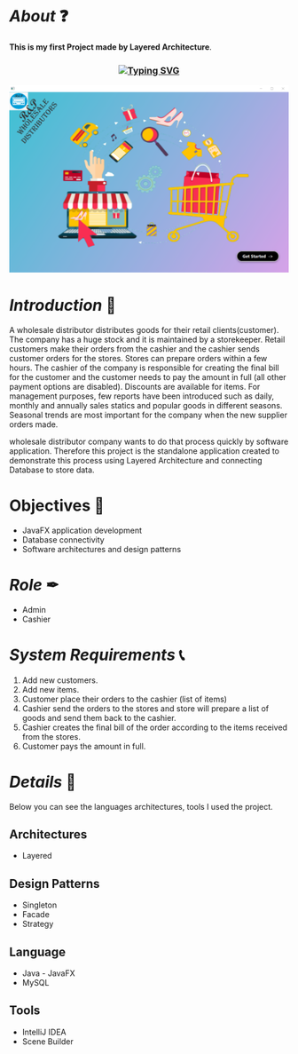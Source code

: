 # *About* ❓
**This is my first Project made by Layered Architecture**.

<h3 align="center"><a href="https://git.io/typing-svg" align="center"><img align="center" src="https://readme-typing-svg.herokuapp.com?font=Fira+Code&size=25&duration=4000&center=true&vCenter=true&width=435&lines=Super+Market+System" alt="Typing SVG" style="max-width:100%" /></a></h3>

![park](src/assets/SuperMarket.png)

# *Introduction* 📝
A wholesale distributor distributes goods for their retail clients(customer). The company has a huge stock and
it is maintained by a storekeeper. Retail customers make their orders from the cashier and the cashier sends
customer orders for the stores. Stores can prepare orders within a few hours. The cashier of the company is 
responsible for creating the final bill for the customer and the customer needs to pay the amount in full (all 
other payment options are disabled). Discounts are available for items. For management purposes, few 
reports have been introduced such as daily, monthly and annually sales statics and popular goods in different 
seasons. Seasonal trends are most important for the company when the new supplier orders made.

wholesale distributor company wants to do that process quickly by software application. Therefore this project is the standalone application created to demonstrate this process using Layered Architecture and connecting Database to store data.

# Objectives 🔑
* JavaFX application development
* Database connectivity
* Software architectures and design patterns

# *Role* ✒
* Admin
* Cashier

# *System Requirements* 📞
1. Add new customers.
2. Add new items.
3. Customer place their orders to the cashier (list of items)
4. Cashier send the orders to the stores and store will prepare a list of goods and send them back to the cashier.
5. Cashier creates the final bill of the order according to the items received from the stores.
6. Customer pays the amount in full.

# *Details* 🔖
Below you can see the languages architectures, tools I used  the project.

## Architectures
* Layered 

## Design Patterns
* Singleton
* Facade
* Strategy

## Language
* Java - JavaFX
* MySQL

## Tools
* IntelliJ IDEA
* Scene Builder